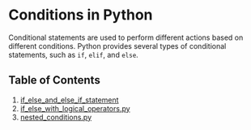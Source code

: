 # Conditions in Python

Conditional statements are used to perform different actions based on different conditions. Python provides several types of conditional statements, such as `if`, `elif`, and `else`.

## Table of Contents

1. [if_else_and_else_if_statement](#if_else_and_else_if_statement)
2. [if_else_with_logical_operators.py](#If_Else_Statement_with_Logical_operators)
3. [nested_conditions.py](#Nested_conditions)



